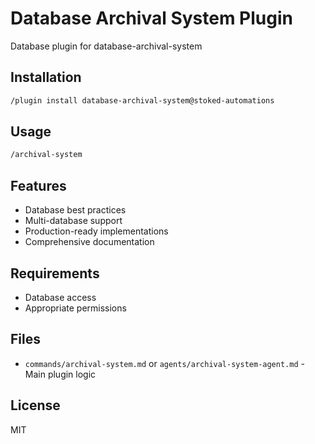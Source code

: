 # Database Archival System Plugin

Database plugin for database-archival-system

## Installation

```bash
/plugin install database-archival-system@stoked-automations
```

## Usage

```bash
/archival-system
```

## Features

- Database best practices
- Multi-database support
- Production-ready implementations
- Comprehensive documentation

## Requirements

- Database access
- Appropriate permissions

## Files

- `commands/archival-system.md` or `agents/archival-system-agent.md` - Main plugin logic

## License

MIT
